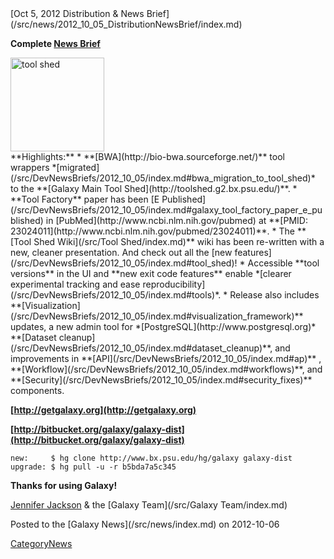 <div class='newsItemHeader'>[Oct 5, 2012 Distribution & News Brief](/src/news/2012_10_05_DistributionNewsBrief/index.md)</div>

**Complete [News Brief](/src/DevNewsBriefs/2012_10_05/index.md)**
<div class='right'><a href='http://toolshed.g2.bx.psu.edu'><img src="/src/images/Logos/ToolShed.jpg" alt="tool shed" width="150px" /></a></div>
**Highlights:**
* **[BWA](http://bio-bwa.sourceforge.net/)** tool wrappers *[migrated](/src/DevNewsBriefs/2012_10_05/index.md#bwa_migration_to_tool_shed)* to the **[Galaxy Main Tool Shed](http://toolshed.g2.bx.psu.edu/)**. 
* **Tool Factory** paper has been [E Published](/src/DevNewsBriefs/2012_10_05/index.md#galaxy_tool_factory_paper_e_published) in [PubMed](http://www.ncbi.nlm.nih.gov/pubmed) at **[PMID: 23024011](http://www.ncbi.nlm.nih.gov/pubmed/23024011)**.
* The **[Tool Shed Wiki](/src/Tool Shed/index.md)** wiki has been re-written with a new, cleaner presentation. And check out all the [new features](/src/DevNewsBriefs/2012_10_05/index.md#tool_shed)!
* Accessible **tool versions** in the UI and **new exit code features** enable *[clearer experimental tracking and ease reproducibility](/src/DevNewsBriefs/2012_10_05/index.md#tools)*.
* Release also includes **[Visualization](/src/DevNewsBriefs/2012_10_05/index.md#visualization_framework)** updates, a new admin tool for *[PostgreSQL](http://www.postgresql.org)* **[Dataset cleanup](/src/DevNewsBriefs/2012_10_05/index.md#dataset_cleanup)**, and improvements in **[API](/src/DevNewsBriefs/2012_10_05/index.md#ap)** , **[Workflow](/src/DevNewsBriefs/2012_10_05/index.md#workflows)**,  and **[Security](/src/DevNewsBriefs/2012_10_05/index.md#security_fixes)** components.

**[http://getgalaxy.org](http://getgalaxy.org)**

**[http://bitbucket.org/galaxy/galaxy-dist](http://bitbucket.org/galaxy/galaxy-dist)**
```
new:     $ hg clone http://www.bx.psu.edu/hg/galaxy galaxy-dist
upgrade: $ hg pull -u -r b5bda7a5c345
```


**Thanks for using Galaxy!**

[Jennifer Jackson](/src/JenniferJackson/index.md) & the [Galaxy Team](/src/Galaxy Team/index.md)

<div class='newsItemFooter'>Posted to the [Galaxy News](/src/news/index.md) on 2012-10-06</div>

[CategoryNews](/src/CategoryNews/index.md)
